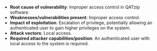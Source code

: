 - **Root cause of vulnerability**: Improper access control in QATzip software.
- **Weaknesses/vulnerabilities present**: Improper access control.
- **Impact of exploitation**: Escalation of privilege, potentially allowing an authenticated user to gain higher privileges on the system.
- **Attack vectors**: Local access.
- **Required attacker capabilities/position**: An authenticated user with local access to the system is required.